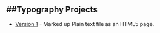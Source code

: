 

##Typography Projects
------------
+ [Version 1](https://DanielLeonard.github.io/typography_project/index.html) - Marked up Plain text file as an HTML5 page.
